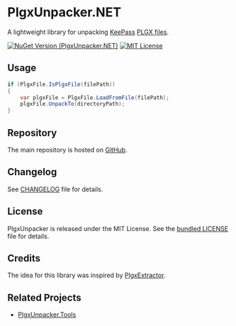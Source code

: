# PlgxUnpacker.NET

A lightweight library for unpacking [KeePass](https://keepass.info/) [PLGX files](https://keepass.info/help/v2_dev/plg_index.html#plgx).

[![NuGet Version (PlgxUnpacker.NET)](https://img.shields.io/nuget/v/PlgxUnpacker.NET.svg)](https://www.nuget.org/packages/PlgxUnpacker.NET/)
[![MIT License](https://img.shields.io/github/license/cristianst85/PlgxUnpacker.NET.svg)](https://github.com/cristianst85/PlgxUnpacker.NET/blob/master/LICENSE)

## Usage

```C#
if (PlgxFile.IsPlgxFile(filePath))
{
	var plgxFile = PlgxFile.LoadFromFile(filePath);
	plgxFile.UnpackTo(directoryPath);
}
```

## Repository

The main repository is hosted on [GitHub](https://github.com/cristianst85/PlgxUnpacker.NET).

## Changelog

See [CHANGELOG](https://github.com/cristianst85/PlgxUnpacker.NET/blob/master/CHANGELOG.md) file for details.

## License

PlgxUnpacker is released under the MIT License. See the [bundled LICENSE](https://github.com/cristianst85/PlgxUnpacker.NET/blob/master/LICENSE) file for details.

## Credits

The idea for this library was inspired by [PlgxExtractor](https://github.com/Geograph-us/PlgxExtractor).

## Related Projects

* [PlgxUnpacker.Tools](https://github.com/cristianst85/PlgxUnpacker.Tools)
